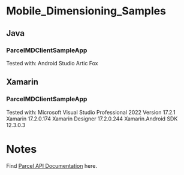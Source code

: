 # Mobile_Dimensioning_Samples

## Java
### ParcelMDClientSampleApp
Tested with:
Android Studio Artic Fox

## Xamarin
### ParcelMDClientSampleApp
Tested with:
Microsoft Visual Studio Professional 2022 Version 17.2.1
Xamarin   17.2.0.174
Xamarin Designer   17.2.0.244
Xamarin.Android SDK   12.3.0.3

# Notes
Find [Parcel API Documentation](https://techdocs.zebra.com/mobile-parcel/1-0/guide/api/) here.
